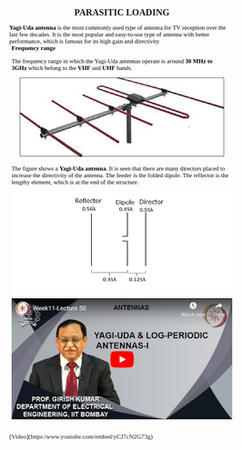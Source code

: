 <!DOCTYPE HTML PUBLIC "-//W3C//DTD HTML 4.0//EN" "http://www.w3.org/TR/REC-html40/strict.dtd">
<html><head><meta name="qrichtext" content="1" /><meta http-equiv="Content-Type" content="text/html; charset=UTF-8" /></head>
  <body style=" font-family:'MS Shell Dlg 2'; font-size:8.25pt; font-weight:400; font-style:normal;">
<p align="center" style=" margin-top:0px; margin-bottom:0px; margin-left:0px; margin-right:0px; -qt-block-indent:0; text-indent:0px;"><span style=" font-size:12pt; font-weight:600;">PARASITIC LOADING</span></p>
<p style="-qt-paragraph-type:empty; margin-top:0px; margin-bottom:0px; margin-left:0px; margin-right:0px; -qt-block-indent:0; text-indent:0px; font-family:'Verdana,Geneva,Tahoma,Arial,Helvetica,sans-serif'; font-size:8pt; font-weight:640; color:#000000;"><br /></p>
<p style=" margin-top:0px; margin-bottom:0px; margin-left:0px; margin-right:0px; -qt-block-indent:0; text-indent:0px;"><span style=" font-family:'Verdana,Geneva,Tahoma,Arial,Helvetica,sans-serif'; font-size:8pt; font-weight:640; color:#000000;">Yagi-Uda antenna</span><span style=" font-family:'Verdana,Geneva,Tahoma,Arial,Helvetica,sans-serif'; font-size:8pt; color:#000000;"> is the most commonly used type of antenna for TV reception over the last few decades. It is the most popular and easy-to-use type of antenna with better performance, which is famous for its high gain and directivity</span></p>
<p style=" margin-top:0px; margin-bottom:11px; margin-left:4px; margin-right:4px; -qt-block-indent:0; text-indent:0px;"><span style=" font-family:'Verdana,Geneva,Tahoma,Arial,Helvetica,sans-serif'; font-size:8pt; font-weight:640; color:#000000;">Frequency range</span></p>
<p style=" margin-top:0px; margin-bottom:11px; margin-left:4px; margin-right:4px; -qt-block-indent:0; text-indent:0px;"><span style=" font-family:'Verdana,Geneva,Tahoma,Arial,Helvetica,sans-serif'; font-size:8pt; color:#000000;">The frequency range in which the Yagi-Uda antennas operate is around </span><span style=" font-family:'Verdana,Geneva,Tahoma,Arial,Helvetica,sans-serif'; font-size:8pt; font-weight:640; color:#000000;">30 MHz to 3GHz</span><span style=" font-family:'Verdana,Geneva,Tahoma,Arial,Helvetica,sans-serif'; font-size:8pt; color:#000000;"> which belong to the </span><span style=" font-family:'Verdana,Geneva,Tahoma,Arial,Helvetica,sans-serif'; font-size:8pt; font-weight:640; color:#000000;">VHF</span><span style=" font-family:'Verdana,Geneva,Tahoma,Arial,Helvetica,sans-serif'; font-size:8pt; color:#000000;"> and </span><span style=" font-family:'Verdana,Geneva,Tahoma,Arial,Helvetica,sans-serif'; font-size:8pt; font-weight:640; color:#000000;">UHF</span><span style=" font-family:'Verdana,Geneva,Tahoma,Arial,Helvetica,sans-serif'; font-size:8pt; color:#000000;"> bands.</span></p>
<p align="center" style=" margin-top:0px; margin-bottom:11px; margin-left:4px; margin-right:4px; -qt-block-indent:0; text-indent:0px;"><img src="./README_files/construction_yagi_uda_antenna.jpg" /></p>
<p style=" margin-top:0px; margin-bottom:11px; margin-left:4px; margin-right:4px; -qt-block-indent:0; text-indent:0px;"><span style=" font-family:'Verdana,Geneva,Tahoma,Arial,Helvetica,sans-serif'; font-size:8pt; color:#000000; background-color:#ffffff;">The figure shows a </span><span style=" font-family:'Verdana,Geneva,Tahoma,Arial,Helvetica,sans-serif'; font-size:8pt; font-weight:640; color:#000000; background-color:#ffffff;">Yagi-Uda antenna</span><span style=" font-family:'Verdana,Geneva,Tahoma,Arial,Helvetica,sans-serif'; font-size:8pt; color:#000000; background-color:#ffffff;">. It is seen that there are many directors placed to increase the directivity of the antenna. The feeder is the folded dipole. The reflector is the lengthy element, which is at the end of the structure.</span></p>
<p align="center" style=" margin-top:0px; margin-bottom:11px; margin-left:4px; margin-right:4px; -qt-block-indent:0; text-indent:0px;"><img src="./README_files/designing.png" /><span style=" font-size:8pt;"> </span></p>
<p align="center" style=" margin-top:0px; margin-bottom:0px; margin-left:4px; margin-right:4px; -qt-block-indent:0; text-indent:0px;"><span style=" font-size:8pt;">                                </span><img src="./README_files/video.png" /><span style=" font-size:8pt;">                 </span></p>

<p align="center" style="-qt-paragraph-type:empty; margin-top:0px; margin-bottom:11px; margin-left:4px; margin-right:4px; -qt-block-indent:0; text-indent:0px; font-size:8pt;"><br /></p></body></html>
[Video](https:/www.youtube.com/embed/yCJ7cN2G73g)
